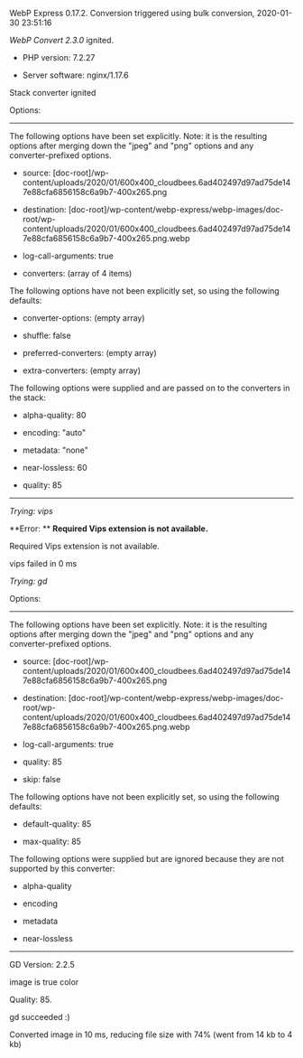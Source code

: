 WebP Express 0.17.2. Conversion triggered using bulk conversion, 2020-01-30 23:51:16

*WebP Convert 2.3.0*  ignited.
- PHP version: 7.2.27
- Server software: nginx/1.17.6

Stack converter ignited

Options:
------------
The following options have been set explicitly. Note: it is the resulting options after merging down the "jpeg" and "png" options and any converter-prefixed options.
- source: [doc-root]/wp-content/uploads/2020/01/600x400_cloudbees.6ad402497d97ad75de147e88cfa6856158c6a9b7-400x265.png
- destination: [doc-root]/wp-content/webp-express/webp-images/doc-root/wp-content/uploads/2020/01/600x400_cloudbees.6ad402497d97ad75de147e88cfa6856158c6a9b7-400x265.png.webp
- log-call-arguments: true
- converters: (array of 4 items)

The following options have not been explicitly set, so using the following defaults:
- converter-options: (empty array)
- shuffle: false
- preferred-converters: (empty array)
- extra-converters: (empty array)

The following options were supplied and are passed on to the converters in the stack:
- alpha-quality: 80
- encoding: "auto"
- metadata: "none"
- near-lossless: 60
- quality: 85
------------


*Trying: vips* 

**Error: ** **Required Vips extension is not available.** 
Required Vips extension is not available.
vips failed in 0 ms

*Trying: gd* 

Options:
------------
The following options have been set explicitly. Note: it is the resulting options after merging down the "jpeg" and "png" options and any converter-prefixed options.
- source: [doc-root]/wp-content/uploads/2020/01/600x400_cloudbees.6ad402497d97ad75de147e88cfa6856158c6a9b7-400x265.png
- destination: [doc-root]/wp-content/webp-express/webp-images/doc-root/wp-content/uploads/2020/01/600x400_cloudbees.6ad402497d97ad75de147e88cfa6856158c6a9b7-400x265.png.webp
- log-call-arguments: true
- quality: 85
- skip: false

The following options have not been explicitly set, so using the following defaults:
- default-quality: 85
- max-quality: 85

The following options were supplied but are ignored because they are not supported by this converter:
- alpha-quality
- encoding
- metadata
- near-lossless
------------

GD Version: 2.2.5
image is true color
Quality: 85. 
gd succeeded :)

Converted image in 10 ms, reducing file size with 74% (went from 14 kb to 4 kb)
